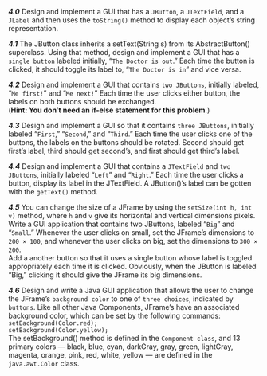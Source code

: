 ***4.0*** Design and implement a GUI that has a `JButton`, a `JTextField`, and a `JLabel` and then uses the `toString()` method to display each object’s string representation.

***4.1*** The JButton class inherits a setText(String s) from its AbstractButton() superclass. Using that method, design and implement a GUI that has a `single button` labeled initially, “`The Doctor is out`.” Each time the button is clicked, it should toggle its label to, “`The Doctor is in`” and vice versa.

***4.2*** Design and implement a GUI that contains `two JButtons`, initially labeled, “`Me first!`” and “`Me next!`” Each time the user clicks either button, the labels on both buttons should be exchanged.  
(**Hint: You don’t need an if-else statement for this problem**.)

***4.3*** Design and implement a GUI so that it contains `three JButtons`, initially labeled “`First`,” “`Second`,” and “`Third`.” Each time the user clicks one of the buttons, the labels on the buttons should be rotated. Second should get first’s label, third should get second’s, and first should get third’s label.

***4.4*** Design and implement a GUI that contains a `JTextField` and `two JButtons`, initially labeled “`Left`” and “`Right`.” Each time the user clicks a button, display its label in the JTextField. A JButton()’s label can be gotten with the `getText()` method.

***4.5*** You can change the size of a JFrame by using the `setSize(int h, int v)` method, where `h` and `v` give its horizontal and vertical dimensions pixels. Write a GUI application that contains two JButtons, labeled “`Big`” and “`Small`.” Whenever the user clicks on small, set the JFrame’s dimensions to `200 × 100`, and whenever the user clicks on big, set the dimensions to `300 × 200`.  
Add a another button so that it uses a single button whose label is toggled appropriately each time it is clicked. Obviously, when the JButton is labeled “Big,” clicking it should give the JFrame its big dimensions.

***4.6*** Design and write a Java GUI application that allows the user to change the JFrame’s `background color` to one of `three choices`, indicated by `buttons`. Like all other Java Components, JFrame’s have an associated background color, which can be set by the following commands:  
`setBackground(Color.red);`  
`setBackground(Color.yellow);`  
The setBackground() method is defined in the `Component class`, and 13 primary colors — black, blue, cyan, darkGray, gray, green, lightGray, magenta, orange, pink, red, white, yellow — are defined in the `java.awt.Color` class.